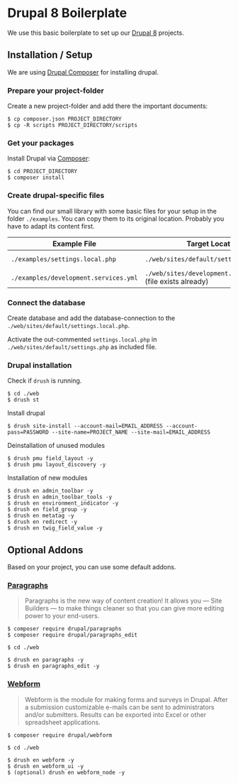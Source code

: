 # Drupal 8 Boilerplate

We use this basic boilerplate to set up our [Drupal 8](https://www.drupal.org/8) projects.

## Installation / Setup

We are using [Drupal Composer](https://www.drupal.org/docs/develop/using-composer/using-composer-with-drupal) for installing drupal.

### Prepare your project-folder

Create a new project-folder and add there the important documents:

    $ cp composer.json PROJECT_DIRECTORY
    $ cp -R scripts PROJECT_DIRECTORY/scripts

### Get your packages

Install Drupal via [Composer](https://getcomposer.org/):

    $ cd PROJECT_DIRECTORY
    $ composer install 

### Create drupal-specific files

You can find our small library with some basic files for your setup in the folder `./examples`.
You can copy them to its original location. Probably you have to adapt its content first.

| Example File | Target Location | Enable? |
| --- | --- | --- |
| `./examples/settings.local.php` | `./web/sites/default/settings.local.php` | **YES**, in `./web/sites/default/settings.php` |
| `./examples/development.services.yml` | `./web/sites/development.services.yml` (file exists already) | **YES**, in `./web/sites/default/settings.php` |

### Connect the database

Create database and add the database-connection to the `./web/sites/default/settings.local.php`.

Activate the out-commented `settings.local.php` in `./web/sites/default/settings.php` as included file.  

### Drupal installation

Check if `drush` is running.

    $ cd ./web
    $ drush st
    
Install drupal

    $ drush site-install --account-mail=EMAIL_ADDRESS --account-pass=PASSWORD --site-name=PROJECT_NAME --site-mail=EMAIL_ADDRESS

Deinstallation of unused modules

    $ drush pmu field_layout -y
    $ drush pmu layout_discovery -y

Installation of new modules

    $ drush en admin_toolbar -y
    $ drush en admin_toolbar_tools -y
    $ drush en environment_indicator -y
    $ drush en field_group -y
    $ drush en metatag -y
    $ drush en redirect -y
    $ drush en twig_field_value -y
    
## Optional Addons

Based on your project, you can use some default addons.

### [Paragraphs](https://www.drupal.org/project/paragraphs)

> Paragraphs is the new way of content creation!
 It allows you — Site Builders — to make things cleaner so that you
 can give more editing power to your end-users.

    $ composer require drupal/paragraphs
    $ composer require drupal/paragraphs_edit
    
    $ cd ./web
    
    $ drush en paragraphs -y
    $ drush en paragraphs_edit -y

### [Webform](https://www.drupal.org/project/webform)

> Webform is the module for making forms and surveys in Drupal. After
a submission customizable e-mails can be sent to administrators and/or
submitters. Results can be exported into Excel or other spreadsheet
applications.

    $ composer require drupal/webform
    
    $ cd ./web
    
    $ drush en webform -y
    $ drush en webform_ui -y
    $ (optional) drush en webform_node -y
